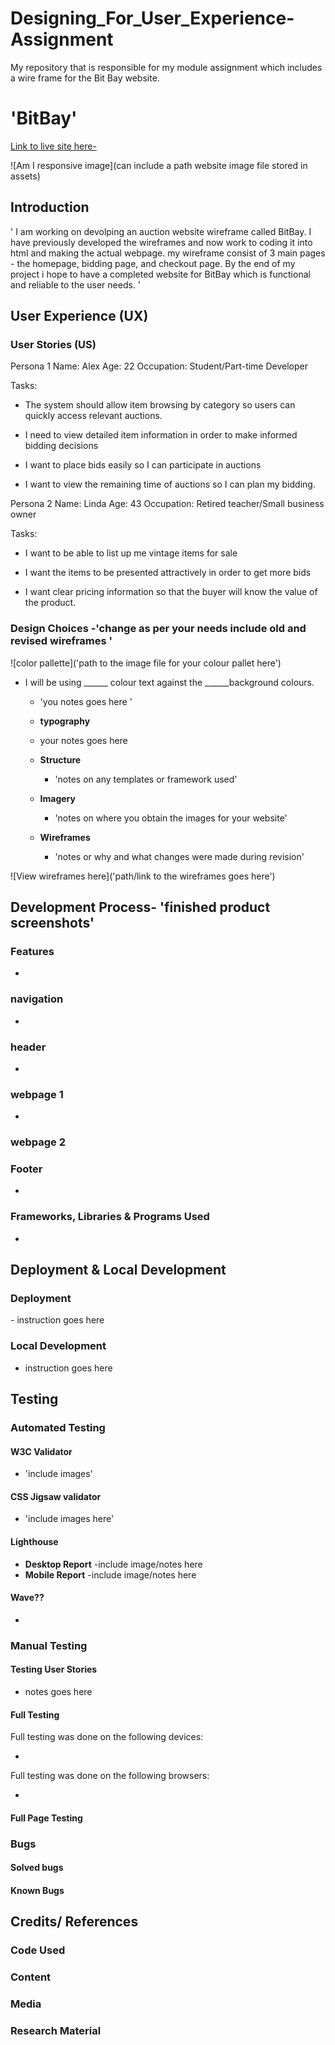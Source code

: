 # Designing_For_User_Experience-Assignment
My repository that is responsible for my module assignment which includes a wire frame for the Bit Bay website.

# 'BitBay' 


[Link to live site here-](https://hertssayf.github.io/Designing_For_User_Experience-Assignment/)

![Am I responsive image](can include a path website image file stored in assets)

## Introduction


' I am working on devolping an auction website wireframe called BitBay. I have previously developed the wireframes and now work to coding it into html and making the actual webpage. my wireframe consist of 3 main pages - the homepage, bidding page, and checkout page. By the end of my project i hope to have a completed website for BitBay which is functional and reliable to the user needs. '

## User Experience (UX)

### User Stories (US)

Persona 1 
Name: Alex
Age: 22
Occupation: Student/Part-time Developer

Tasks:

- The system should  allow item browsing by category so users can quickly access relevant auctions.

- I need to view detailed item  information in order to make informed bidding decisions

- I want to place bids easily so I can participate  in auctions

- I want to view the remaining time of auctions so I can plan my bidding.

Persona 2 
Name: Linda
Age: 43
Occupation: Retired teacher/Small business owner

Tasks:

- I want to be able to list up me vintage items for sale

- I want the items to be presented attractively in order to get more  bids

- I want clear pricing information so that the buyer will know the value of the product.


### Design Choices -'change as per your needs include old and revised wireframes '

![color pallette]('path to the image file for your colour pallet here')

- I will be using ______  colour text against the ______background colours.
  - 'you notes goes here '

  - **typography**
  - your notes goes here

  - **Structure**
    - 'notes on any templates or framework used'

  - **Imagery**
    -  'notes on where you obtain the images for your website'

  - **Wireframes**
    - 'notes or why and what changes were made during revision'

 ![View wireframes here]('path/link to the wireframes goes here')

## Development Process-  'finished product screenshots'



### Features

-

### navigation

- 
### header

-

### webpage 1

- 
### webpage 2

###

### 

### 

### Footer

-

### Frameworks, Libraries & Programs Used

- 

## Deployment & Local Development

### Deployment

​- instruction goes here

### Local Development

- instruction goes here


## Testing

### Automated Testing

#### W3C Validator

- 'include images'

#### CSS Jigsaw validator

- 'include images here'

#### Lighthouse 

- **Desktop Report**
-include image/notes here
- **Mobile Report**
-include image/notes here

#### Wave??

- 

### Manual Testing

#### Testing User Stories

- notes goes here

#### Full Testing

Full testing was done on the following devices:

-

Full testing was done on the following browsers:

- 

#### Full Page Testing

### Bugs

#### Solved bugs


#### Known Bugs


## Credits/ References 

### Code Used

### Content

### Media

### Research Material
